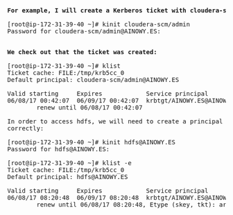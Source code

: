 <pre>

<b>For example, I will create a Kerberos ticket with cloudera-scm principal:</b>

[root@ip-172-31-39-40 ~]# kinit cloudera-scm/admin
Password for cloudera-scm/admin@AINOWY.ES:


<b>We check out that the ticket was created:</b>

[root@ip-172-31-39-40 ~]# klist
Ticket cache: FILE:/tmp/krb5cc_0
Default principal: cloudera-scm/admin@AINOWY.ES

Valid starting     Expires            Service principal
06/08/17 00:42:07  06/09/17 00:42:07  krbtgt/AINOWY.ES@AINOWY.ES
        renew until 06/08/17 00:42:07
        
In order to access hdfs, we will need to create a principal too so we create it and create a ticket too to check everything was done 
correctly:

[root@ip-172-31-39-40 ~]# kinit hdfs@AINOWY.ES
Password for hdfs@AINOWY.ES:

[root@ip-172-31-39-40 ~]# klist -e
Ticket cache: FILE:/tmp/krb5cc_0
Default principal: hdfs@AINOWY.ES

Valid starting     Expires            Service principal
06/08/17 08:20:48  06/09/17 08:20:48  krbtgt/AINOWY.ES@AINOWY.ES
        renew until 06/08/17 08:20:48, Etype (skey, tkt): arcfour-hmac, aes256-cts-hmac-sha1-96


</pre>
